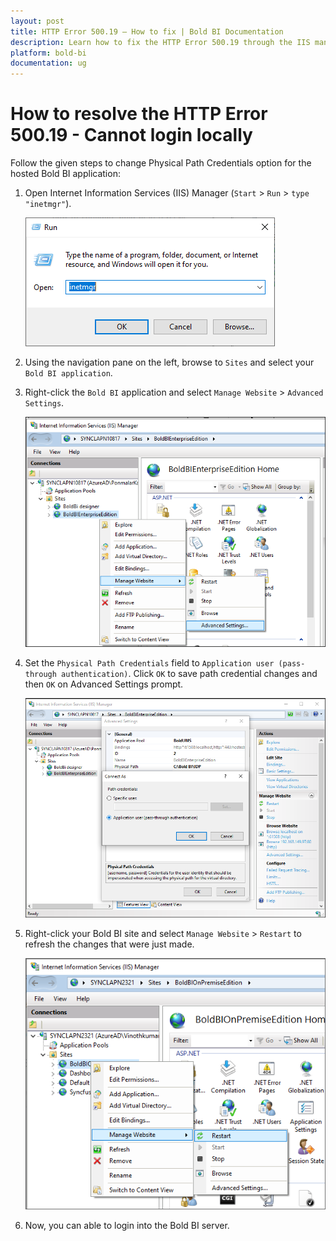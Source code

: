 ```yaml
---
layout: post
title: HTTP Error 500.19 – How to fix | Bold BI Documentation 
description: Learn how to fix the HTTP Error 500.19 through the IIS manager that occurred when trying to login into Bold BI Server.
platform: bold-bi
documentation: ug
---
```


# How to resolve the HTTP Error 500.19 - Cannot login locally

Follow the given steps to change Physical Path Credentials option for the hosted Bold BI application:  

1. Open Internet Information Services (IIS) Manager (`Start` > `Run` > `type "inetmgr"`).    

   ![IIS Settings](/static/assets/embedded/faq/images/iis-command.png)  

2. Using the navigation pane on the left, browse to `Sites` and select your `Bold BI application`.  

3. Right-click the `Bold BI` application and select `Manage Website` > `Advanced Settings`.  

   ![IIS Settings](/static/assets/embedded/faq/images/advance-settings.png)   

4. Set the `Physical Path Credentials` field to `Application user (pass-through authentication)`. Click `OK` to save path credential changes and then `OK` on Advanced Settings prompt.  

   ![IIS Settings](/static/assets/embedded/faq/images/physical-path-credentials.png)   

5. Right-click your Bold BI site and select `Manage Website` > `Restart` to refresh the changes that were just made.   

   ![IIS Settings](/static/assets/embedded/faq/images/restart-site.png)  

6. Now, you can able to login into the Bold BI server.   